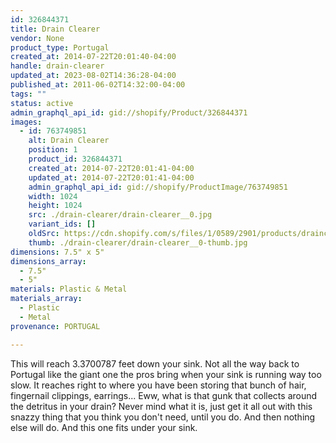 ```yaml
---
id: 326844371
title: Drain Clearer
vendor: None
product_type: Portugal
created_at: 2014-07-22T20:01:40-04:00
handle: drain-clearer
updated_at: 2023-08-02T14:36:28-04:00
published_at: 2011-06-02T14:32:00-04:00
tags: ""
status: active
admin_graphql_api_id: gid://shopify/Product/326844371
images:
  - id: 763749851
    alt: Drain Clearer
    position: 1
    product_id: 326844371
    created_at: 2014-07-22T20:01:41-04:00
    updated_at: 2014-07-22T20:01:41-04:00
    admin_graphql_api_id: gid://shopify/ProductImage/763749851
    width: 1024
    height: 1024
    src: ./drain-clearer/drain-clearer__0.jpg
    variant_ids: []
    oldSrc: https://cdn.shopify.com/s/files/1/0589/2901/products/drainclearer-mix.jpeg?v=1406073701
    thumb: ./drain-clearer/drain-clearer__0-thumb.jpg
dimensions: 7.5" x 5"
dimensions_array:
  - 7.5"
  - 5"
materials: Plastic & Metal
materials_array:
  - Plastic
  - Metal
provenance: PORTUGAL

---
```


This will reach 3.3700787 feet down your sink. Not all the way back to Portugal like the giant one the pros bring when your sink is running way too slow. It reaches right to where you have been storing that bunch of hair, fingernail clippings, earrings... Eww, what is that gunk that collects around the detritus in your drain? Never mind what it is, just get it all out with this snazzy thing that you think you don't need, until you do. And then nothing else will do. And this one fits under your sink.